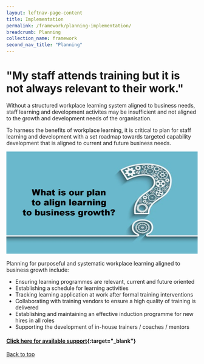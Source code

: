 ```yaml
---
layout: leftnav-page-content
title: Implementation
permalink: /framework/planning-implementation/
breadcrumb: Planning
collection_name: framework
second_nav_title: "Planning"
---
```



# **"My staff attends training but it is not always relevant to their work."**

		
Without a structured workplace learning system aligned to business needs, staff learning and development activites may be insufficient and not aligned to the growth and development needs of the organisation.

To harness the benefits of workplace learning, it is critical to plan for staff learning and development with a set roadmap towards targeted capability development that is aligned to current and future business needs. 


<img src="/images/implementation/planning.jpg">

Planning for purposeful and systematic workplace learning aligned to business growth include:

- Ensuring learning programmes are relevant, current and future oriented
- Establishing a schedule for learning activities
- Tracking learning application at work after formal training interventions
- Collaborating with training vendors to ensure a high quality of training is delivered
- Establishing and maintaining an effective induction programme for new hires in all roles
- Supporting the development of in-house trainers / coaches / mentors



#### [Click here for available support](https://nyp-wpl-staging.netlify.com/framework/planning-implementation/){:target="_blank"}

[Back to top](#top)
